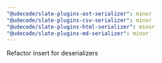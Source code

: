 ```yaml
---
"@udecode/slate-plugins-ast-serializer": minor
"@udecode/slate-plugins-csv-serializer": minor
"@udecode/slate-plugins-html-serializer": minor
"@udecode/slate-plugins-md-serializer": minor
---
```


Refactor insert for deserializers
